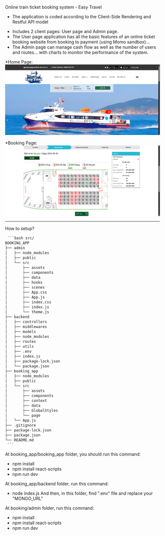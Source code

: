 Online train ticket booking system - Easy Travel
- The application is coded according to the Client-Side Rendering and Restful API model
+ Includes 2 client pages: User page and Admin page.
+ The User page application has all the basic features of an online ticket booking website from booking to payment (using Momo sandbox)...
+ The Admin page can manage cash flow as well as the number of users and routes... with charts to monitor the performance of the system.

*Home Page:
![Home Page](./booking_app/public/home_page.png)

*Booking Page:
![Booking feature](./booking_app/public/booking_page.png)

---------------
How to setup?
<pre lang="md"> <code>```bash src/
BOOKING_APP
├── admin
│   ├── node_modules
│   ├── public
│   └── src
│       ├── assets
│       ├── components
│       ├── data
│       ├── hooks
│       ├── scenes
│       ├── App.css
│       ├── App.js
│       ├── index.css
│       ├── index.js
│       └── theme.js
├── backend
│   ├── controllers
│   ├── middlewares
│   ├── models
│   ├── node_modules
│   ├── routes
│   ├── utils
│   ├── .env
│   ├── index.js
│   ├── package-lock.json
│   └── package.json
├── booking_app
│   ├── node_modules
│   ├── public
│   └── src
│       ├── assets
│       ├── components
│       ├── context
│       ├── data
│       ├── GlobalStyles
│       └── page
│   └── App.js
├── .gitignore
├── package-lock.json
├── package.json
└── README.md
 ```</code> </pre>            

At booking_app/booking_app folder, you should run this command:
- npm install
- npm install react-scripts
- npm run dev
 

At booking_app/backend folder, run this command:
- node index.js
  And then, in this folder, find ".env" file and replace your "MONGO_URL"
  
At booking/admin folder, run this command: 
- npm install
- npm install react-scripts
- npm run dev

